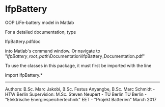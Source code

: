 # lfpBattery
OOP LiFe-battery model in Matlab

For a detailed documentation, type

lfpBattery.pdfdoc

into Matlab's command window. Or navigate to
"*lfpBattery_root_path*\Documentation\lfpBattery_Documentation.pdf"


To use the classes in this package, it must first be imported with the line

import lfpBattery.*

__________________________________________________________________________________
Authors: B.Sc. Marc Jakobi, B.Sc. Festus Anyangbe, B.Sc. Marc Schmidt - HTW Berlin
Supervision: M.Sc. Steven Neupert - TU Berlin
TU Berlin - "Elektrische Energiespeichertechnik" EET - "Projekt Batterien"
March 2017